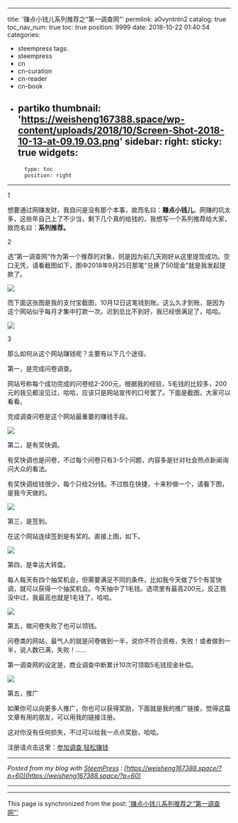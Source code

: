 
---
title: '赚点小钱儿系列推荐之“第一调查网”'
permlink: a0vyntntn2
catalog: true
toc_nav_num: true
toc: true
position: 9999
date: 2018-10-22 01:40:54
categories:
- steempress
tags:
- steempress
- cn
- cn-curation
- cn-reader
- cn-book
- partiko
thumbnail: 'https://weisheng167388.space/wp-content/uploads/2018/10/Screen-Shot-2018-10-13-at-09.19.03.png'
sidebar:
    right:
        sticky: true
widgets:
    -
        type: toc
        position: right
---


1

想要通过网赚发财，我自问是没有那个本事，故而名曰：**赚点小钱儿**。网赚的坑太多，这些年自己上了不少当，剩下几个真的给钱的，我想写一个系列推荐给大家，故而名曰：**系列推荐。**

2

选“第一调查网”作为第一个推荐的对象，则是因为前几天刚好从这里提现成功。空口无凭，请看截图如下，图中2018年9月25日那笔“兑换了50现金”就是我发起提款了。

![](https://weisheng167388.space/wp-content/uploads/2018/10/Screen-Shot-2018-10-13-at-09.19.03.png)

而下面这张图是我的支付宝截图，10月12日这笔钱到账。这么久才到账，是因为这个网站似乎每月才集中打款一次。迟到总比不到好，我已经很满足了，哈哈。

![](https://weisheng167388.space/wp-content/uploads/2018/10/Screenshot-2018-10-22-at-09.10.00.png)

3

那么如何从这个网站赚钱呢？主要有以下几个途径。

第一，是完成问卷调查。

网站号称每个成功完成的问卷给2-200元，根据我的经验，5毛钱的比较多，200元的我见都没见过，哈哈，应该只是网站宣传的口号罢了。下面是截图，大家可以看看。

完成调查问卷是这个网站最重要的赚钱手段。

![](https://weisheng167388.space/wp-content/uploads/2018/10/Screenshot-2018-10-22-at-09.18.33.png)

第二，是有奖快调。

有奖快调也是问卷，不过每个问卷只有3-5个问题，内容多是针对社会热点新闻询问大众的看法。

有奖快调给钱很少，每个只给2分钱。不过胜在快捷，十来秒做一个，请看下图，是我今天做的。

![](https://weisheng167388.space/wp-content/uploads/2018/10/Screenshot-2018-10-22-at-09.24.14.png)

第三，是签到。

在这个网站连续签到是有奖的。直接上图，如下。

![](https://weisheng167388.space/wp-content/uploads/2018/10/Screenshot-2018-10-22-at-09.25.54.png)

第四，是幸运大转盘。

每人每天有四个抽奖机会，但需要满足不同的条件，比如我今天做了5个有奖快调，就可以获得一个抽奖机会。今天抽中了1毛钱。选项里有最高200元，反正我没中过，我最高也就是1毛钱了，哈哈。

![](https://weisheng167388.space/wp-content/uploads/2018/10/Screenshot-2018-10-22-at-08.46.03.png)

第五，做问卷失败了也可以领钱。

问卷类的网站，最气人的就是问卷做到一半，说你不符合资格，失败！或者做到一半，说人数已满，失败！……

第一调查网的设定是，商业调查中断累计10次可领取5毛钱现金补偿。

![](https://weisheng167388.space/wp-content/uploads/2018/10/Screenshot-2018-10-22-at-09.33.02.png)

第五，推广

如果你可以向更多人推广，你也可以获得奖励，下面就是我的推广链接，觉得这篇文章有用的朋友，可以用我的链接注册。

这对你没有任何损失，不过可以给我一点点奖励，哈哈。

注册请点击这里：[参加调查,轻松赚钱](http://www.1diaocha.com/user/Register.aspx?account=weisheng167388)

 

---

*Posted from my blog with [SteemPress](https://wordpress.org/plugins/steempress/) : [https://weisheng167388.space/?p=60](https://weisheng167388.space/?p=60)* 

---

- - -

This page is synchronized from the post: ['赚点小钱儿系列推荐之“第一调查网”'](https://steemit.com/@weisheng167388/a0vyntntn2)
